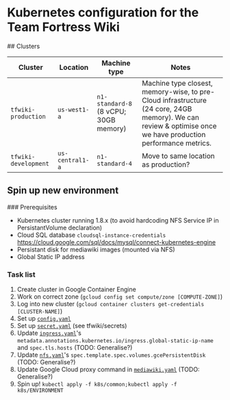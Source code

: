 # Kubernetes configuration for the Team Fortress Wiki

## Clusters

Cluster              | Location         | Machine type | Notes
-------------------- | ---------------- | ------------ | -----
`tfwiki-production`  | `us-west1-a`     | `n1-standard-8` (8 vCPU; 30GB memory) | Machine type closest, memory-wise, to pre-Cloud infrastructure (24 core, 24GB memory). We can review & optimise once we have production performance metrics.
`tfwiki-development` | `us-central1-a`  | `n1-standard-4` | Move to same location as production?

## Spin up new environment

### Prerequisites
* Kubernetes cluster running 1.8.x (to avoid hardcoding NFS Service IP in PersistantVolume declaration)
* Cloud SQL database `cloudsql-instance-credentials` https://cloud.google.com/sql/docs/mysql/connect-kubernetes-engine
* Persistant disk for mediawiki images (mounted via NFS)
* Global Static IP address

### Task list

1. Create cluster in Google Container Engine
2. Work on correct zone (`gcloud config set compute/zone [COMPUTE-ZONE]`)
3. Log into new cluster (`gcloud container clusters get-credentials [CLUSTER-NAME]`)
4. Set up [`config.yaml`](k8s/common/config.yaml.example)
5. Set up [`secret.yaml`](k8s/common/secret.yaml.example) (see tfwiki/secrets)
6. Update [`ingress.yaml`](k8s/prod/ingress.yaml)'s `metadata.annotations.kubernetes.io/ingress.global-static-ip-name` and `spec.tls.hosts` (TODO: Generalise?)
7. Update [`nfs.yaml`](k8s/prod/nfs.yaml)'s `spec.template.spec.volumes.gcePersistentDisk` (TODO: Generalise?)
8. Update Google Cloud proxy command in [`mediawiki.yaml`](k8s/prod/mediawiki.yaml) (TODO: Generalise?)
9. Spin up! `kubectl apply -f k8s/common;kubectl apply -f k8s/ENVIRONMENT`